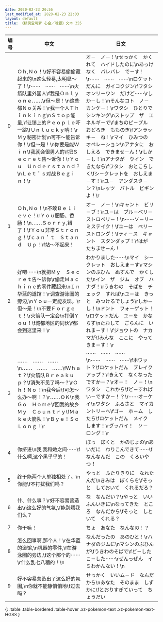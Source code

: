 ```yaml
---
date: 2020-02-23 20:56
last_modified_at: 2020-02-23 22:03
layout: default
title: 《精灵宝可梦 心金／魂银》文本 355
---
```

| 编号 | 中文 | 日文 |
| ---- | ---- | ---- |
| 0 | Ｏｈ,Ｎｏ！\r好不容易偷偷藏起来的\n这么轻易,太明显～了！\r⋯⋯　⋯⋯　⋯⋯\n火箭队里外国人\f我是Ｏｎｌｙ　ｏｎｅ⋯⋯\r但～是！\n这些都Ｎｏ关系！\r我一个人Ｔｈｉｎｋｉｎｇ\nＳｔｏｐ能量,\f让镇上的Ｐｅｏｐｌｅ吓一跳\fＵｎｌｕｃｋｙ呐！\rＭｙ秘密计划\n可不～能告诉你！\r但～是！\n你要是能Ｗｉｎ\f我就会很男人的\f把Ｓｅｃｒｅｔ告～诉你！\rＹｏｕ　Ｕｎｄｅｒｓｔａｎｄ？\nＬｅｔ＇ｓ对战Ｂｅｇｉｎ！\r | オ－　ノ－！\rせっかく　かくれて　ハイドしたのに\nあっけなく　バレバレ　で－す！\r⋯⋯　⋯⋯　⋯⋯\nロケットだんに　ガイコクジン\fワタシ　オンリ－ワン　だけど⋯⋯\rしか－し！\nそんなコト　ノ－　カンケ－！\rワタシ　ひとりで　シンキング\nストップ　ザ　エネルギ－で\fまちのピ－プル　おどろき　もものき\fアンラッキ－　ね！\rマイ　ひみつの　オペレ－ション\nアナタに　おしえる　できませ－ん！\rしか－し！\nアナタが　ウイン　できたなら\fワタシ　おとこらしく\fシ－クレットを　おしえま－す！\rユ－　アンダスタ－ン？\nレッツ　バトル　ビギンよ！\r |
| 1 | Ｏｈ,Ｎｏ！\n不敢Ｂｅｌｉｅｖｅ！\rＹｏｕ肥肠、香肠！\n⋯⋯Ｓｏｒｒｙ,错了！\fＹｏｕ非常Ｓｔｒｏｎｇ！\fｃａｎ＇ｔ　Ｓｔａｎｄ　Ｕｐ！\f站～不起来！ | オ－　ノ－！\nキャント　ビリ－ブ！\rユ－は　ブル－ベリ－　ストロベリ－！\n⋯⋯ソ－リ－　ミステイク！\fユ－は　ベリ－　ストロング！\fティ－ス　キャント　スタンダップ！\fはが　たちませ－ん！ |
| 2 | 好吧⋯⋯\n就把Ｍｙ　Ｓｅｃｒｅｔ告～诉你\r偷走Ｍａｃｈｉｎｅ的零件藏起来\nＩｎ华蓝的道馆！\r调查游泳圈的旁边,\nＹｏｕ一定能发现。\r但～是！\n不要Ｆｏｒｇｅｔ！\r火箭队一定会\n打倒Ｙｏｕ！\f城都地区的同伙\f都会到这里来！\r | わかりました⋯⋯\nマイ　シ－クレット　おしえま－す\rマシンのぶひん　ぬすんで　かくした\nイン　ザ　ジム　オブ　ハナダ！\rうきわの　そばを　チェック　すれば\nユ－は　きっと　みつけるでしょう\rしか－し！\nドント　フォ－ゲット！\rロケットだん　ユ－を　かならず\nたおして　ごらんに　いれま－す！\fジョウトの　ナカマが\fみんな　ここに　やってきま－す！\r |
| 3 | ⋯⋯　⋯⋯　⋯⋯\n⋯⋯　⋯⋯　⋯⋯\fＷｈａｔ？\f火箭队Ｂｒｅａｋｕｐ？\f消失不见了吗～？\rＯｈ！Ｎｏ！\n我今后\f可怎～么办～啊！？\r⋯⋯ＯＫ\n我Ｇｏ　Ｈｏｍｅ\f回我的故乡Ｍｙ　Ｃｏｕｎｔｒｙ\fＭａｋｅ火箭队！\rＢｙｅ！Ｓｏ　Ｌｏｎｇ！\r | ⋯⋯　⋯⋯　⋯⋯\n⋯⋯　⋯⋯　⋯⋯\fホワット？\fロケットだん　ブレイクアップ？\fきえて　なくなった　ですか－？\rオ－！　ノ－！\nワタシ　これから\fど－すれば　い－ですか－！？\r⋯⋯オ－ケイ\nワタシ　ふるさと　マイカントリ－へ\fゴ－　ホ－ム　したら\fロケットだん　メイク　します！\rグッバイ！　ソ－　ロング！\r |
| 4 | 你挤进\n我,我和她之间⋯⋯\f什么啊,这个黑乎乎的！ | ぼっ　ぼくと　かのじょの\nあいだに　わりこんできて⋯⋯\fなんなんだ　この　くろいやつ！ |
| 5 | 终于能两个人单独相处了。\n你能\f不打扰我们吗？ | やっと　ふたりきりに　なれたんだ\nきみは　ぼくらを\fそっと　しておいて　くれるだろ？ |
| 6 | 什、什么事？\r好不容易营造出\n这么好的气氛,\f能别烦我们么？ | な　なんだい？\rやっと　いいふんいきに\nなってきた　ところ　なんだから\fそっと　しといて　くれる？ |
| 7 | 你干嘛！ | ちょ　あなた　なんなの！？ |
| 8 | 怎么回事啊,那个人！\r在华蓝的道馆,\n机器的零件,\f在游泳圈的旁边,\f这个那个的⋯⋯\r什么乱七八糟的！\n | なんだったの　あのひと！\rハナダのジムに\nマシンのぶひんが\fうきわのそばで\fど－した　こ－した⋯⋯\rぜんっぜん　イミわかんない！\n |
| 9 | 好不容易营造出了这么好的氛围,\n你就不能静悄悄地\f过去吗？ | せっかく　いいム－ド　なんだから\nあなた　そのまま　しずかに\fとおりすぎていって　ちょうだい |
{: .table .table-bordered .table-hover .xz-pokemon-text .xz-pokemon-text-HGSS }